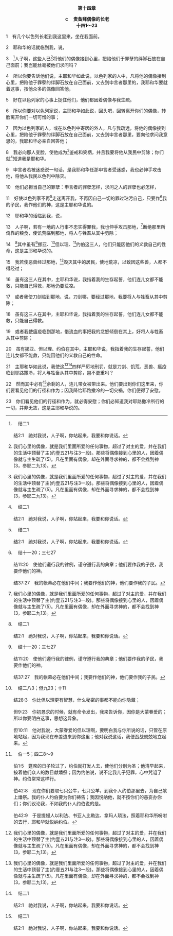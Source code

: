 <p style="text-align:center;font-weight:bold;">第十四章</p>

<p style="text-align:center;font-weight:bold;">ｃ　责备拜偶像的长老<br>十四1～23</p>

1　有几个以色列长老到我这里来，坐在我面前。

2　耶和华的话就临到我，说，

3　[^a]人子啊，这些人已[^1]将他们的偶像接到心里，把陷他们于罪孽的绊脚石放在自己面前；我岂能丝毫被他们求问吗？

[^1]:我们心里的偶像，就是我们里面所爱的任何事物，超过了对主的爱，并在我们的生活中顶替了主(约壹五21与注3一段)。那些将偶像接到心里的人，因着偶像就与主生疏了(5)。凡在里面有偶像，却在外面寻求神的，都不会找到神(3，参耶二九13)。

[^a]:　结二1<br><br>结2:1　祂对我说，人子啊，你站起来，我要和你说话。

4　所以你要告诉他们说，主耶和华如此说，以色列家的人中，凡将他的偶像接到心里，把陷他于罪孽的绊脚石放在自己面前，又去到申言者那里的，我耶和华要就着这事，按他众多的偶像回答他，

5　好在以色列家的心事上捉住他们，他们都因着偶像与我生疏。

6　所以你要对以色列家说，主耶和华如此说，回头吧，回转离开你们的偶像，转脸离开你们一切可憎的事；

7　因为以色列家的人，或在以色列中寄居的外人，凡与我疏远，将他的偶像接到心里，把陷他于罪孽的绊脚石放在自己面前，又去到申言者那里，要向他求问我意思的，我耶和华必亲自回答他；

8　我必向那人变脸，使他成为[^1]鉴戒和笑柄，并且我要将他从我民中剪除；你们就[^a]知道我是耶和华。

[^1]:直译，记号。

[^a]:　结六7<br><br>结6:7　被杀的人必倒在你们中间，你们就知道我是耶和华。

9　申言者若被迷惑说一句话，是我耶和华任那申言者受迷惑，我也必伸手攻击他，将他从我民以色列中除灭。

10　他们必担当自己的罪孽：申言者的罪孽怎样，求问之人的罪孽也必怎样，

11　好使以色列家不再[^a]走迷离开我，不再因自己一切的罪过玷污自己，只要作[^b]我的子民，我作他们的神，这是主耶和华说的。

[^a]:　结四四10；彼后二15<br><br>结44:10　当以色列人走迷的时候，有利未人远离了我，他们走迷离开我，随从自己的偶像，他们必担当自己的罪孽。<br><br>彼后2:15　离弃正路而走迷了，随从比珥之子巴兰的路；巴兰曾经贪爱不义的工价，

[^b]:　结十一20；三七27<br><br>结11:20　使他们遵行我的律例，谨守遵行我的典章；他们要作我的子民，我要作他们的神。<br><br>结37:27　我的帐幕必在他们中间；我要作他们的神，他们要作我的子民。

12　耶和华的话临到我，说，

13　人子啊，若有一地的人行事不忠实得罪我，我也伸手攻击那地，[^1]断绝那里所倚靠的粮食，使饥荒临到那地，将人与牲畜从其中剪除；

[^1]:直译，折断它粮食的杖。

14　[^a]其中虽有[^b]挪亚、[^c]但以理、[^d]约伯这三人，他们只能因他们的义救自己的性命，这是主耶和华说的。

[^a]:　结十四16；18；20；参耶十五1<br><br>结14:16　虽有这三人在其中，主耶和华说，我指着我的生存起誓，他们连儿女都不能救，只能自己得救，那地仍要荒凉。<br><br>结14:18　虽有这三人在其中，主耶和华说，我指着我的生存起誓，他们连儿女都不能救，只能自己得救。<br><br>结14:20　虽有挪亚、但以理、约伯在其中，主耶和华说，我指着我的生存起誓，他们连儿女都不能救，只能因他们的义救自己的性命。<br><br>耶15:1　耶和华对我说，虽有摩西和撒母耳站在我面前代求，我也不转向这百姓。你将他们从我眼前打发走，叫他们去吧。

[^b]:　创六8；七1；八20～21；来十一7<br><br>创6:8　但挪亚在耶和华眼前蒙恩。<br><br>创7:1　耶和华对挪亚说，你和你全家都要进入方舟；因为在这世代中，我见只有你在我面前是义的。<br><br>创8:20　挪亚为耶和华筑了一座坛，拿各类洁净的牲畜、飞鸟，献在坛上为燔祭。<br><br>创8:21　耶和华闻了那怡爽的香气，就心里说，我不再因人的缘故咒诅地（人从小时心里怀着恶念），也不再按着我才行的，灭各种的活物了。<br><br>来11:7　挪亚因着信，既蒙神指示他未见的事，就为虔敬所动，预备了一只方舟，使他全家得救，借此就定了那世界的罪，并且承受了那照着信而得的义。

[^c]:　结二八3；但九23；十11<br><br>结28:3　你比但以理更有智慧，什么秘密的事都不能向你隐藏；<br><br>但9:23　你初恳求的时候，就有命令发出，我来告诉你，因你是大蒙眷爱的；所以你要明白这事，思想这异象。<br><br>但10:11　他对我说，大蒙眷爱的但以理啊，要明白我与你所说的话，只管在原地站起，因为我现在奉差遣来到你这里；他对我说这话，我便战战兢兢地立起来。

[^d]:　伯一5；四二8～9<br><br>伯1:5　筵席的日子轮过了，约伯就打发人去，使他们分别为圣；他清早起来，按着他们众人的数目献燔祭；因为约伯说，说不定我儿子犯罪，心中咒诅了神。约伯常常这样行。<br><br>伯42:8　现在你们要取七只公牛，七只公羊，到我仆人约伯那里去，为自己献上燔祭。我的仆人约伯要为你们祷告；我因悦纳他，就不按你们的愚妄办你们；你们议论我，不如我的仆人约伯说的是。<br><br>伯42:9　于是提幔人以利法、书亚人比勒达、拿玛人琐法，照着耶和华所吩咐的去行，耶和华就悦纳约伯。

15　我若使恶兽经过那地，[^1]毁灭其中的居民，使地荒凉，以致因这些兽，人都不得经过；

[^1]:直译，使其丧失儿女。

16　虽有这三人在其中，主耶和华说，我指着我的生存起誓，他们连儿女都不能救，只能自己得救，那地仍要荒凉。

17　或者我使刀剑临到那地，说，刀剑哪，要经过那地，我要将人与牲畜从其中剪除；

18　虽有这三人在其中，主耶和华说，我指着我的生存起誓，他们连儿女都不能救，只能自己得救。

19　或者我使瘟疫临到那地，借流血的事把我的忿怒倾倒在其上，好将人与牲畜从其中剪除；

20　虽有挪亚、但以理、约伯在其中，主耶和华说，我指着我的生存起誓，他们连儿女都不能救，只能因他们的义救自己的性命。

21　主耶和华如此说，我使这[^1][^a]四样严厉地刑罚，就是刀剑、饥荒、恶兽、瘟疫临到耶路撒冷，将人与牲畜从其中剪除，岂不更重吗？

[^1]:在本节和五17，神对祂旧约百姓施行审判时所用的四个凭借，预表神审判祂堕落的新约选民—召会(彼前四17)，所用的凭借：异议(刀剑)，缺乏属灵的粮食(饥荒)，属灵的疾病(瘟疫)，和恶人(恶兽—参徒二十29。)神对祂堕落的选民以色列施行审判的结果是：(一)失去美地(15，七21，代下三六9～10，17，20，耶五二15)，预表失去对基督的享受(加五2～4)；(二)主的荣耀离开(九3，十一22～23)，表征神的彰显离开召会(启二5，参提前三15～16，林前十四25)；(三)圣殿被毁，圣城被焚(三三21，代下三六19，耶五二12～14)，表征召会不再是神的居所和神的国(参弗二20～22，罗十四17)。

[^a]:　启六8<br><br>启6:8　我就观看，看哪，有一匹灰马，骑在马上的，名字叫作死，阴间也随着他。有权柄赐给他们管辖地的四分之一，用刀剑、饥荒、瘟疫、地上的野兽去杀害人。

22　然而其中必有[^a]余剩的人，连儿带女被带出来。他们要出到你们这里来，你们要看见他们的行径和作为；因我降给耶路撒冷的一切灾祸，你们便得了安慰。

[^a]:　赛十20；结六8<br><br>赛10:20　到那日，以色列所剩下的，和雅各家所逃脱的，必不再倚靠那击打他们的，却要诚实信靠耶和华以色列的圣者。<br><br>结6:8　但我要留下余民，你们分散在各地的时候，在列邦中必有脱离刀剑的人。

23　你们看见他们的行径和作为，就必得安慰；你们必知道我对耶路撒冷所行的一切，并非无故，这是主耶和华说的。
